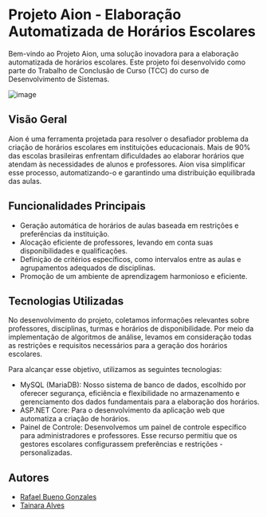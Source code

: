 # Projeto Aion - Elaboração Automatizada de Horários Escolares

Bem-vindo ao Projeto Aion, uma solução inovadora para a elaboração automatizada de horários escolares. Este projeto foi desenvolvido como parte do Trabalho de Conclusão de Curso (TCC) do curso de Desenvolvimento de Sistemas.

![image](https://github.com/tainaraalves14/Aion/assets/109969949/6755ba1e-09cc-496d-8c35-a236da564969)


## Visão Geral

Aion é uma ferramenta projetada para resolver o desafiador problema da criação de horários escolares em instituições educacionais. Mais de 90% das escolas brasileiras enfrentam dificuldades ao elaborar horários que atendam às necessidades de alunos e professores. Aion visa simplificar esse processo, automatizando-o e garantindo uma distribuição equilibrada das aulas.

## Funcionalidades Principais

- Geração automática de horários de aulas baseada em restrições e preferências da instituição.
- Alocação eficiente de professores, levando em conta suas disponibilidades e qualificações.
- Definição de critérios específicos, como intervalos entre as aulas e agrupamentos adequados de disciplinas.
- Promoção de um ambiente de aprendizagem harmonioso e eficiente.

## Tecnologias Utilizadas
No desenvolvimento do projeto, coletamos informações relevantes sobre professores, disciplinas, turmas e horários de disponibilidade. Por meio da implementação de algoritmos de análise, levamos em consideração todas as restrições e requisitos necessários para a geração dos horários escolares.

Para alcançar esse objetivo, utilizamos as seguintes tecnologias:

- MySQL (MariaDB): Nosso sistema de banco de dados, escolhido por oferecer segurança, eficiência e flexibilidade no armazenamento e gerenciamento dos dados fundamentais para a elaboração dos horários.
- ASP.NET Core: Para o desenvolvimento da aplicação web que automatiza a criação de horários.
- Painel de Controle: Desenvolvemos um painel de controle específico para administradores e professores. Esse recurso permitiu que os gestores escolares configurassem preferências e restrições - personalizadas.

## Autores

- [Rafael Bueno Gonzales ](link-do-perfil-no-github)
- [Tainara Alves ](https://github.com/tainaraalves14)
